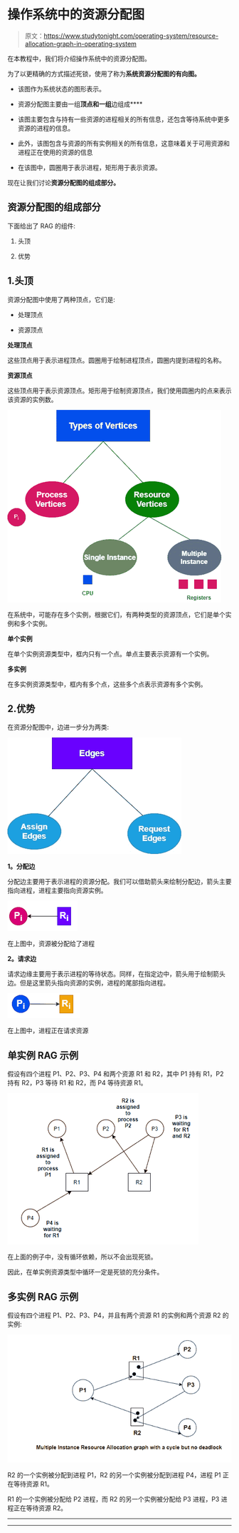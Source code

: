 # 操作系统中的资源分配图

> 原文：<https://www.studytonight.com/operating-system/resource-allocation-graph-in-operating-system>

在本教程中，我们将介绍操作系统中的资源分配图。

为了以更精确的方式描述死锁，使用了称为**系统资源分配图的有向图。**

*   该图作为系统状态的图形表示。

*   资源分配图主要由一组**顶点和一组**边组成****

*   该图主要包含与持有一些资源的进程相关的所有信息，还包含等待系统中更多资源的进程的信息。

*   此外，该图包含与资源的所有实例相关的所有信息，这意味着关于可用资源和进程正在使用的资源的信息

*   在该图中，圆圈用于表示进程，矩形用于表示资源。

现在让我们讨论**资源分配图的组成部分。**

## 资源分配图的组成部分

下面给出了 RAG 的组件:

1.  头顶

2.  优势

## 1.头顶

资源分配图中使用了两种顶点，它们是:

*   处理顶点

*   资源顶点

**处理顶点**

这些顶点用于表示进程顶点。圆圈用于绘制进程顶点，圆圈内提到进程的名称。

**资源顶点**

这些顶点用于表示资源顶点。矩形用于绘制资源顶点，我们使用圆圈内的点来表示该资源的实例数。

![](img/d45cb71d0b926ad5b5341285e561a18f.png)

在系统中，可能存在多个实例，根据它们，有两种类型的资源顶点，它们是单个实例和多个实例。

**单个实例**

在单个实例资源类型中，框内只有一个点。单点主要表示资源有一个实例。

**多实例**

在多实例资源类型中，框内有多个点，这些多个点表示资源有多个实例。

## 2.优势

在资源分配图中，边进一步分为两类:

![](img/146582ef1d50ea4d99628bb5c2011e9a.png)

**1。分配边**

分配边主要用于表示进程的资源分配。我们可以借助箭头来绘制分配边，箭头主要指向进程，进程主要指向资源实例。

![](img/4081f80f61923f817bc1adcc089a9234.png)

在上图中，资源被分配给了进程

**2。请求边**

请求边缘主要用于表示进程的等待状态。同样，在指定边中，箭头用于绘制箭头边。但是这里箭头指向资源的实例，进程的尾部指向进程。

![](img/426e7b6603c6f7d2cc69c9998c80784a.png)

在上图中，进程正在请求资源

## 单实例 RAG 示例

假设有四个进程 P1、P2、P3、P4 和两个资源 R1 和 R2，其中 P1 持有 R1，P2 持有 R2，P3 等待 R1 和 R2，而 P4 等待资源 R1。

![](img/0dfff936299c71d5741b74084b4a4f7e.png)

在上面的例子中，没有循环依赖，所以不会出现死锁。

因此，在单实例资源类型中循环一定是死锁的充分条件。

## 多实例 RAG 示例

假设有四个进程 P1、P2、P3、P4，并且有两个资源 R1 的实例和两个资源 R2 的实例:

![](img/954798b07151cb4089ffb61fdd90e78e.png)

R2 的一个实例被分配到进程 P1，R2 的另一个实例被分配到进程 P4，进程 P1 正在等待资源 R1。

R1 的一个实例被分配给 P2 进程，而 R2 的另一个实例被分配给 P3 进程，P3 进程正在等待资源 R2。



* * *

* * *